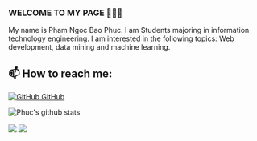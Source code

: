 ### WELCOME TO MY PAGE 👋👋👋
My name is Pham Ngoc Bao Phuc. I am Students majoring in information technology engineering. I am interested in the following topics: Web development, data mining and machine learning.<br>
## 📫 How to reach me: 
[![GitHub](https://i.stack.imgur.com/tskMh.png) GitHub](https://github.com/baorphucs/)



![Phuc's github stats](https://github-readme-stats-git-masterrstaa-rickstaa.vercel.app/api?username=vietnh1009&show_icons=true&theme=tokyonight&hide=contribs,prs,issues)

<a href="https://github.com/baorphucs/Phone-sales-website">
  <!-- Change the `github-readme-stats.anuraghazra1.vercel.app` to `github-readme-stats.vercel.app`  -->
   <img align="center" src="https://github-readme-stats.anuraghazra1.vercel.app/api/pin/?username=baorphucs&repo=Phone-sales-website&theme=radical" />
</a> 
<a href="https://github.com/baorphucs/WebFilm_ReactJS_NodeJS">
  <!-- Change the `github-readme-stats.anuraghazra1.vercel.app` to `github-readme-stats.vercel.app`  -->
   <img align="center" src="https://github-readme-stats.anuraghazra1.vercel.app/api/pin/?username=baorphucs&repo=WebFilm_ReactJS_NodeJS&theme=radical" />
</a>
